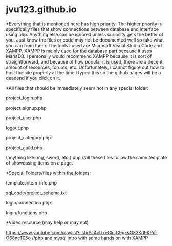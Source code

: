 # jvu123.github.io

*Everything that is mentioned here has high priority.
  The higher priority is specifically files that show connections between database and interface using php.
  Anything else can be ignored unless curiosity gets the better of you.
  Just know the files or code may not be documented well so take what you can from them.
  The tools I used are Microsoft Visual Studio Code and XAMPP.
  XAMPP is mainly used for the database part because it uses MariaDB.
  I personally would recommend XAMPP because it is sort of straightforward,
  and because of how popular it is used, there are a decent amount of resources, forums, etc.
  Unfortunately, I cannot figure out how to host the site properly at the time I typed this so the github pages will be a deadend if you click on it.

*All files that should be immediately seen/ not in any special folder:

  project_login.php
  
  project_signup.php
  
  project_user.php
  
  logout.php
  
  project_category.php
  
  project_guild.php
  
  (anything like ring, sword, etc.).php //all these files follow the same template of showcasing items on a page.

*Special Folders/files within the folders:

  templates/item_info.php

  sql_code/project_schema.txt

  login/connection.php
  
  login/functions.php
  
*Video resource (may help or may not)

  https://www.youtube.com/playlist?list=PL4cUxeGkcC9gksOX3Kd9KPo-O68ncT05o //php and mysql intro with some hands on with XAMPP




